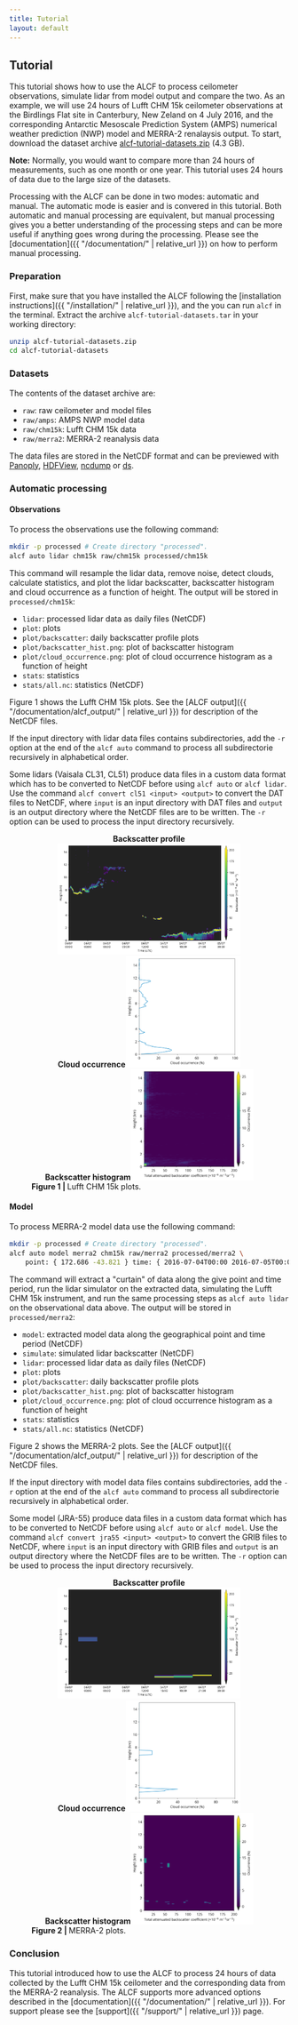 ```yaml
---
title: Tutorial
layout: default
---
```


## Tutorial

This tutorial shows how to use the ALCF to process ceilometer observations,
simulate lidar from model output and compare the two. As an example,
we will use 24 hours of Lufft CHM 15k ceilometer observations
at the Birdlings Flat site in Canterbury, New Zeland on 4 July 2016,
and the corresponding Antarctic Mesoscale Prediction System (AMPS)
numerical weather prediction (NWP) model and MERRA-2 renalaysis output.
To start, download the dataset archive
[alcf-tutorial-datasets.zip](https://ucliveac-my.sharepoint.com/:u:/g/personal/pku33_uclive_ac_nz/EUWuGIHN6m9CgyoEJi5nf7wBX32C-YaXaCDln8OwxL_aKA?e=H47qEa) (4.3 GB).

**Note:** Normally, you would want to compare more than 24 hours of
measurements, such as one month or one year. This tutorial uses 24 hours of
data due to the large size of the datasets.

Processing with the ALCF can be done in two modes: automatic and manual.
The automatic mode is easier and is convered in this tutorial. Both automatic
and manual processing are equivalent, but manual processing gives you a better
understanding of the processing steps and can be more useful if anything
goes wrong during the processing. Please see the
[documentation]({{ "/documentation/" | relative_url }}) on how to perform manual processing.

### Preparation

First, make sure that you have installed the ALCF following the [installation
instructions]({{ "/installation/" | relative_url }}), and the you can run `alcf` in the
terminal. Extract the archive `alcf-tutorial-datasets.tar` in your working
directory:

```sh
unzip alcf-tutorial-datasets.zip
cd alcf-tutorial-datasets
```

### Datasets

The contents of the dataset archive are:

- `raw`: raw ceilometer and model files
- `raw/amps`: AMPS NWP model data
- `raw/chm15k`: Lufft CHM 15k data
- `raw/merra2`: MERRA-2 reanalysis data

The data files are stored in the NetCDF format and can be previewed
with [Panoply](https://www.giss.nasa.gov/tools/panoply/),
[HDFView](https://www.hdfgroup.org/downloads/hdfview/),
[ncdump](https://www.unidata.ucar.edu/software/netcdf/workshops/2011/utilities/Ncdump.html) or
[ds](https://github.com/peterkuma/ds-python).

### Automatic processing

#### Observations

To process the observations use the following command:

```sh
mkdir -p processed # Create directory "processed".
alcf auto lidar chm15k raw/chm15k processed/chm15k
```

This command will resample the lidar data, remove noise, detect clouds,
calculate statistics, and plot the lidar backscatter, backscatter histogram
and cloud occurrence as a function of height. The output will
be stored in `processed/chm15k`:

- `lidar`: processed lidar data as daily files (NetCDF)
- `plot`: plots
- `plot/backscatter`: daily backscatter profile plots
- `plot/backscatter_hist.png`: plot of backscatter histogram
- `plot/cloud_occurrence.png`: plot of cloud occurrence
    histogram as a function of height
- `stats`: statistics
- `stats/all.nc`: statistics (NetCDF)

Figure 1 shows the Lufft CHM 15k plots.
See the [ALCF output]({{ "/documentation/alcf_output/" | relative_url }}) for description of the NetCDF
files.

If the input directory with lidar data files contains subdirectories, add the
`-r` option at the end of the `alcf auto` command to process all subdirectorie
recursively in alphabetical order.

Some lidars (Vaisala CL31, CL51) produce data files in a custom data format
which has to be converted to NetCDF before using `alcf auto` or `alcf lidar`.
Use the command `alcf convert cl51 <input> <output>` to convert the DAT files
to NetCDF, where `input` is an input directory with DAT files and `output`
is an output directory where the NetCDF files are to be written. The `-r`
option can be used to process the input directory recursively.

<figure>
<div class="img-flex nospace">
<div style="text-align: center"><strong>Backscatter profile</strong><a href="chm15k/plot/backscatter/2016-07-04T000000.png"><img alt="Backscatter profile" src="chm15k/plot/backscatter/2016-07-04T000000.png" height="200" /></a></div>
<div style="text-align: center"><strong>Cloud occurrence</strong><a href="chm15k/plot/cloud_occurrence.png"><img alt="Cloud occurrence" src="chm15k/plot/cloud_occurrence.png" height="200" /></a></div>
<div style="text-align: center"><strong>Backscatter histogram</strong><a href="chm15k/plot/backscatter_hist.png"><img alt="Backscatter histogram" src="chm15k/plot/backscatter_hist.png" height="200" /></a></div>
</div>
<figcaption><strong>Figure 1 | </strong>Lufft CHM 15k plots.</figcaption>
</figure>

#### Model

To process MERRA-2 model data use the following command:

```sh
mkdir -p processed # Create directory "processed".
alcf auto model merra2 chm15k raw/merra2 processed/merra2 \
    point: { 172.686 -43.821 } time: { 2016-07-04T00:00 2016-07-05T00:00 }
```

The command will extract a "curtain" of data along the give point and time
period, run the lidar simulator on the extracted data,
simulating the Lufft CHM 15k instrument, and run the same processing steps as
`alcf auto lidar` on the observational data above.
The output will be stored in `processed/merra2`:

- `model`: extracted model data along the geographical point and time period
    (NetCDF)
- `simulate`: simulated lidar backscatter (NetCDF)
- `lidar`: processed lidar data as daily files (NetCDF)
- `plot`: plots
- `plot/backscatter`: daily backscatter profile plots
- `plot/backscatter_hist.png`: plot of backscatter histogram
- `plot/cloud_occurrence.png`: plot of cloud occurrence
    histogram as a function of height
- `stats`: statistics
- `stats/all.nc`: statistics (NetCDF)

Figure 2 shows the MERRA-2 plots.
See the [ALCF output]({{ "/documentation/alcf_output/" | relative_url }}) for description of the NetCDF
files.

If the input directory with model data files contains subdirectories, add the
`-r` option at the end of the `alcf auto` command to process all subdirectorie
recursively in alphabetical order.

Some model (JRA-55) produce data files in a custom data format which has to be
converted to NetCDF before using `alcf auto` or `alcf model`. Use the command
`alcf convert jra55 <input> <output>` to convert the GRIB files to NetCDF,
where `input` is an input directory with GRIB files and `output` is an output
directory where the NetCDF files are to be written. The `-r` option can be used
to process the input directory recursively.

<figure>
<div class="img-flex nospace">
<div style="text-align: center"><strong>Backscatter profile</strong><a href="merra2/plot/backscatter/2016-07-04T000000.png"><img alt="Backscatter profile" src="merra2/plot/backscatter/2016-07-04T000000.png" height="200" /></a></div>
<div style="text-align: center"><strong>Cloud occurrence</strong><a href="merra2/plot/cloud_occurrence.png"><img alt="Cloud occurrence" src="merra2/plot/cloud_occurrence.png" height="200" /></a></div>
<div style="text-align: center"><strong>Backscatter histogram</strong><a href="merra2/plot/backscatter_hist.png"><img alt="Backscatter histogram" src="merra2/plot/backscatter_hist.png" height="200" /></a></div>
</div>
<figcaption><strong>Figure 2 | </strong>MERRA-2 plots.</figcaption>
</figure>

<!--
#### Comparison

TODO
-->

### Conclusion

This tutorial introduced how to use the ALCF to process 24 hours of data
collected by the Lufft CHM 15k ceilometer and the corresponding data from the
MERRA-2 reanalysis. The ALCF supports more advanced options described in the
[documentation]({{ "/documentation/" | relative_url }}).
For support please see the [support]({{ "/support/" | relative_url }}) page.

